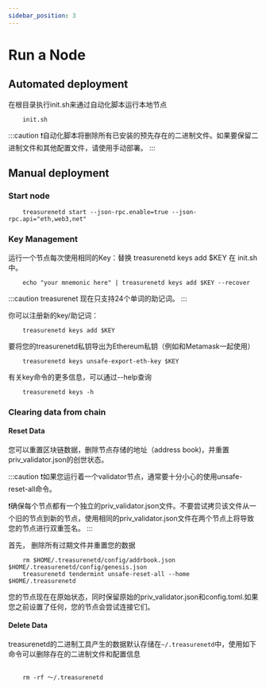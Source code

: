 ```yaml
---
sidebar_position: 3
---
```


# Run a Node

## Automated deployment

在根目录执行init.sh来通过自动化脚本运行本地节点

```shell
    init.sh
```

:::caution
  ❗️自动化脚本将删除所有已安装的预先存在的二进制文件。如果要保留二进制文件和其他配置文件，请使用手动部署。
:::



## Manual deployment

### Start node

```shell
    treasurenetd start --json-rpc.enable=true --json-rpc.api="eth,web3,net"
```

### Key Management

运行一个节点每次使用相同的Key：替换 treasurenetd keys add $KEY 在 init.sh中。

```shell
    echo "your mnemonic here" | treasurenetd keys add $KEY --recover
```
:::caution
   treasurenet 现在只支持24个单词的助记词。
:::


你可以注册新的key/助记词：

```shell
    treasurenetd keys add $KEY
```
要将您的treasurenetd私钥导出为Ethereum私钥（例如和Metamask一起使用）

```shell
    treasurenetd keys unsafe-export-eth-key $KEY

```

有关key命令的更多信息，可以通过--help查询
```shell
    treasurenetd keys -h
```

### Clearing data from chain

#### Reset Data

您可以重置区块链数据，删除节点存储的地址（address book)，并重置priv_validator.json的创世状态。

:::caution
  ❗️如果您运行着一个validator节点，通常要十分小心的使用unsafe-reset-all命令。
   
  ❗️确保每个节点都有一个独立的priv_validator.json文件。不要尝试拷贝该文件从一个旧的节点到新的节点，使用相同的priv_validator.json文件在两个节点上将导致您的节点进行双重签名。
:::

首先， 删除所有过期文件并重置您的数据

```shell
    rm $HOME/.treasurenetd/config/addrbook.json $HOME/.treasurenetd/config/genesis.json
    treasurenetd tendermint unsafe-reset-all --home $HOME/.treasurenetd
```

您的节点现在在原始状态，同时保留原始的priv_validator.json和config.toml.如果您之前设置了任何，您的节点会尝试连接它们。

#### Delete Data

treasurenetd的二进制工具产生的数据默认存储在```~/.treasurenetd```中，使用如下命令可以删除存在的二进制文件和配置信息

```shell

    rm -rf ～/.treasurenetd

```
